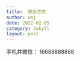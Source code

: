 ```yaml
---
title:  联系方式 
author: wsj 
date: 2022-02-05
category: Jekyll
layout: post
---
```


手机并微信： 16688888888

